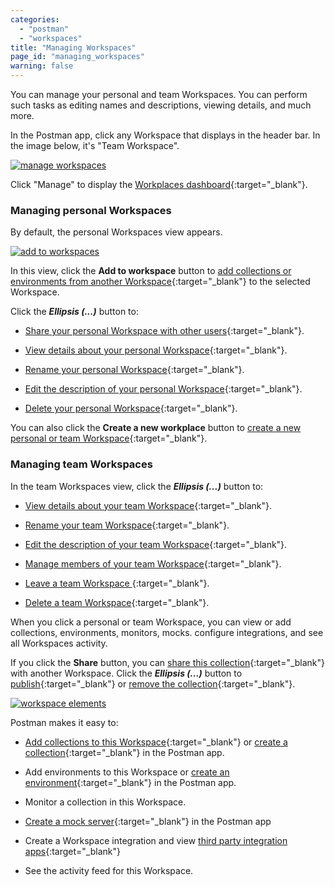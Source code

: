```yaml
---
categories:
  - "postman"
  - "workspaces"
title: "Managing Workspaces"
page_id: "managing_workspaces"
warning: false
---
```


You can manage your personal and team Workspaces. You can perform such tasks as editing names and descriptions, viewing details, and much more.

In the Postman app, click any Workspace that displays in the header bar. In the image below, it's "Team Workspace".

[![manage workspaces](https://s3.amazonaws.com/postman-static-getpostman-com/postman-docs/WS-mainScreen-teamenu.png)](https://s3.amazonaws.com/postman-static-getpostman-com/postman-docs/WS-mainScreen-teamenu.png)

Click "Manage" to display the [Workplaces dashboard](https://app.getpostman.com/dashboard){:target="_blank"}.

### Managing personal Workspaces

By default, the personal Workspaces view appears. 

[![add to workspaces](https://s3.amazonaws.com/postman-static-getpostman-com/postman-docs/WS-elipsis-menu-personal.png)](https://s3.amazonaws.com/postman-static-getpostman-com/postman-docs/WS-elipsis-menu-personal.png)

In this view, click the **Add to workspace** button to [add collections or environments from another Workspace](/docs/postman/workspaces/using_workspaces){:target="_blank"} to the selected Workspace.

Click the ***Ellipsis (...)*** button to:

* [Share your personal Workspace with other users](/docs/postman/workspaces/using_workspaces){:target="_blank"}.

* [View details about your personal Workspace](/docs/postman/workspaces/using_workspaces){:target="_blank"}.

* [Rename your personal Workspace](/docs/postman/workspaces/using_workspaces){:target="_blank"}.

* [Edit the description of your personal Workspace](/docs/postman/workspaces/using_workspaces){:target="_blank"}.

* [Delete your personal Workspace](/docs/postman/workspaces/using_workspaces){:target="_blank"}.

You can also click the **Create a new workplace** button to [create a new personal or team Workspace](/docs/postman/workspaces/creating_workspaces){:target="_blank"}.


### Managing team Workspaces

In the team Workspaces view, click the ***Ellipsis (...)*** button to:

* [View details about your team Workspace](/docs/postman/workspaces/using_workspaces){:target="_blank"}.

* [Rename your team Workspace](/docs/postman/workspaces/using_workspaces){:target="_blank"}.

* [Edit the description of your team Workspace](/docs/postman/workspaces/using_workspaces){:target="_blank"}.

* [Manage members of your team Workspace](/docs/postman/workspaces/using_workspaces){:target="_blank"}.

* [Leave a team Workspace ](/docs/postman/workspaces/using_workspaces){:target="_blank"}.

* [Delete a team Workspace](/docs/postman/workspaces/using_workspaces){:target="_blank"}. 



When you click a personal or team Workspace, you can view or add collections, environments, monitors, mocks.
configure integrations, and see all Workspaces activity.  

If you click the **Share** button, you can [share this collection](/docs/postman/workspaces/using_workspaces){:target="_blank"} with another Workspace. Click the ***Ellipsis (...)*** button to [publish](/docs/postman/workspaces/using_workspaces){:target="_blank"} or [remove the collection](/docs/postman/workspaces/using_workspaces){:target="_blank"}.

[![workspace elements](https://s3.amazonaws.com/postman-static-getpostman-com/postman-docs/WS-add-WS-results-list.png)](https://s3.amazonaws.com/postman-static-getpostman-com/postman-docs/WS-add-WS-results-list.png)

Postman makes it easy to:

* [Add collections to this Workspace](/docs/postman/workspaces/using_workspaces){:target="_blank"} or [create a collection](){:target="_blank"}  in the Postman app.

* Add environments to this Workspace or [create an environment](/docs/postman/environments_and_globals/manage_environments){:target="_blank"} in the Postman app.

* Monitor a collection in this Workspace.

* [Create a mock server](/docs/postman/mock_servers/setting_up_mock){:target="_blank"} in the Postman app 

* Create a Workspace integration and view [third party integration apps](/docs/pro/integrations/intro_integrations){:target="_blank"}

* See the activity feed for this Workspace.













